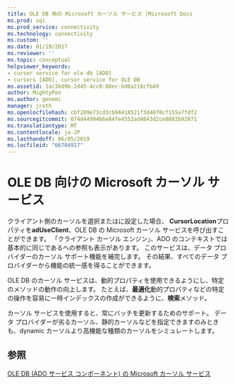 ```yaml
---
title: OLE DB 用の Microsoft カーソル サービス |Microsoft Docs
ms.prod: sql
ms.prod_service: connectivity
ms.technology: connectivity
ms.custom: ''
ms.date: 01/19/2017
ms.reviewer: ''
ms.topic: conceptual
helpviewer_keywords:
- cursor service for ole db [ADO]
- cursors [ADO], cursor service for OLE DB
ms.assetid: 1ac3bd9b-2d45-4cc8-88ec-bd8a218cfb49
author: MightyPen
ms.author: genemi
manager: jroth
ms.openlocfilehash: cbf289e73cd3cb94418521f3d4070cf155a7fdf2
ms.sourcegitcommit: 074d44994b6e84fe4552ad4843d2ce0882b92871
ms.translationtype: MT
ms.contentlocale: ja-JP
ms.lasthandoff: 06/05/2019
ms.locfileid: "66704917"
---
```

# <a name="the-microsoft-cursor-service-for-ole-db"></a>OLE DB 向けの Microsoft カーソル サービス
クライアント側のカーソルを選択またはに設定した場合、 **CursorLocation**プロパティを**adUseClient**、OLE DB の Microsoft カーソル サービスを呼び出すことができます。 「クライアント カーソル エンジン」、ADO のコンテキストでは基本的に同じであるへの参照も表示があります。 このサービスは、データ プロバイダーのカーソル サポート機能を補完します。 その結果、すべてのデータ プロバイダーから機能の統一感を得ることができます。  
  
 OLE DB のカーソル サービスは、動的プロパティを使用できるようにし、特定のメソッドの動作の向上します。 たとえば、**最適化**動的プロパティなどの特定の操作を容易に一時インデックスの作成ができるように、**検索**メソッド。  
  
 カーソル サービスを使用すると、常にバッチを更新するためのサポート。 データ プロバイダーが劣るカーソル、静的カーソルなどを指定できますのみときも、dynamic カーソルより高機能な種類のカーソルをシミュレートします。  
  
## <a name="see-also"></a>参照  
 [OLE DB (ADO サービス コンポーネント) の Microsoft カーソル サービス](../../../ado/guide/appendixes/microsoft-cursor-service-for-ole-db-ado-service-component.md)
